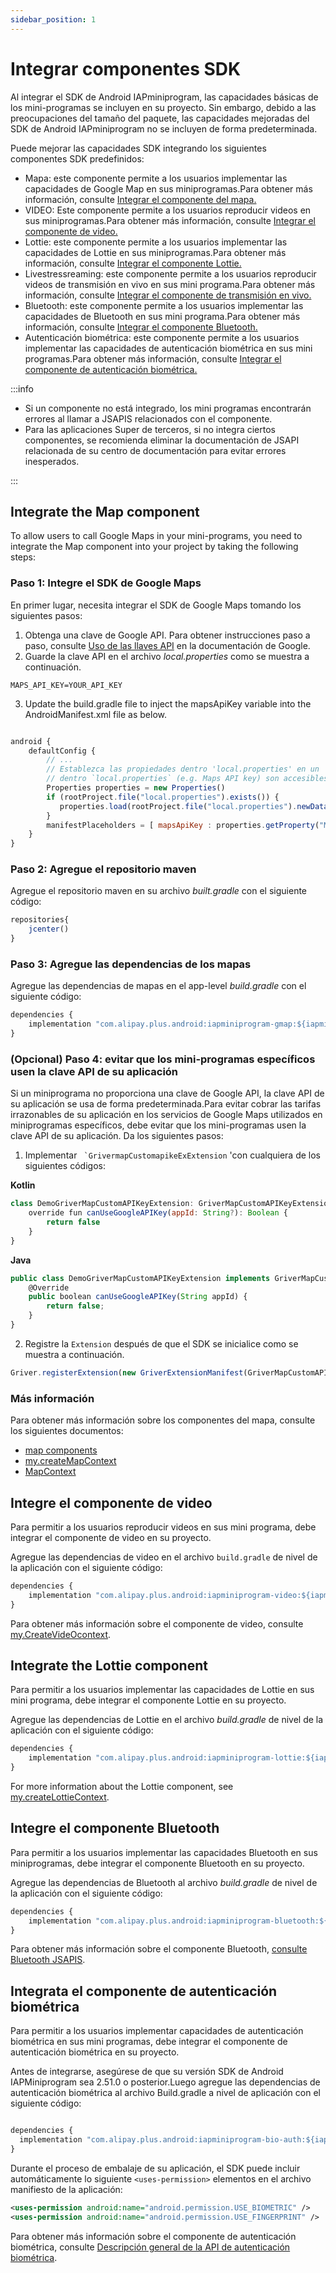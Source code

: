 ```yaml
---
sidebar_position: 1
---
```


# Integrar componentes SDK

Al integrar el SDK de Android IAPminiprogram, las capacidades básicas de los mini-programas se incluyen en su proyecto. Sin embargo, debido a las preocupaciones del tamaño del paquete, las capacidades mejoradas del SDK de Android IAPminiprogram no se incluyen de forma predeterminada.

Puede mejorar las capacidades SDK integrando los siguientes componentes SDK predefinidos:

* Mapa: este componente permite a los usuarios implementar las capacidades de Google Map en sus miniprogramas.Para obtener más información, consulte [Integrar el componente del mapa.](/)
* VIDEO: Este componente permite a los usuarios reproducir videos en sus miniprogramas.Para obtener más información, consulte [Integrar el componente de video.](/)
* Lottie: este componente permite a los usuarios implementar las capacidades de Lottie en sus miniprogramas.Para obtener más información, consulte [Integrar el componente Lottie.](/)
* Livestressreaming: este componente permite a los usuarios reproducir videos de transmisión en vivo en sus mini programa.Para obtener más información, consulte [Integrar el componente de transmisión en vivo.](/)
* Bluetooth: este componente permite a los usuarios implementar las capacidades de Bluetooth en sus mini programa.Para obtener más información, consulte [Integrar el componente Bluetooth.](/)
* Autenticación biométrica: este componente permite a los usuarios implementar las capacidades de autenticación biométrica en sus mini programas.Para obtener más información, consulte [Integrar el componente de autenticación biométrica.](/)

:::info

* Si un componente no está integrado, los mini programas encontrarán errores al llamar a JSAPIS relacionados con el componente.
* Para las aplicaciones Super de terceros, si no integra ciertos componentes, se recomienda eliminar la documentación de JSAPI relacionada de su centro de documentación para evitar errores inesperados.

:::

## Integrate the Map component
To allow users to call Google Maps in your mini-programs, you need to integrate the Map component into your project by taking the following steps:

### Paso 1: Integre el SDK de Google Maps
En primer lugar, necesita integrar el SDK de Google Maps tomando los siguientes pasos:

1. Obtenga una clave de Google API. Para obtener instrucciones paso a paso, consulte [Uso de las llaves API](/) en la documentación de Google.
2. Guarde la clave API en el archivo *local.properties* como se muestra a continuación.

```MAPS_API_KEY=YOUR_API_KEY```

3. Update the build.gradle file to inject the mapsApiKey variable into the AndroidManifest.xml file as below.

```js

android {
    defaultConfig {
        // ...
        // Establezca las propiedades dentro 'local.properties' en un 'Properties' clase para que valores
        // dentro `local.properties` (e.g. Maps API key) son accesibles en este archivo.
        Properties properties = new Properties()
        if (rootProject.file("local.properties").exists()) {
           properties.load(rootProject.file("local.properties").newDataInputStream())
        }
        manifestPlaceholders = [ mapsApiKey : properties.getProperty("MAPS_API_KEY", "") ]
    }
}

```


### Paso 2: Agregue el repositorio maven
Agregue el repositorio maven en su archivo *built.gradle* con el siguiente código:

```js
repositories{
    jcenter()
}
```

### Paso 3: Agregue las dependencias de los mapas
Agregue las dependencias de mapas en el app-level *build.gradle* con el siguiente código:

```js
dependencies {
    implementation "com.alipay.plus.android:iapminiprogram-gmap:${iapminiprogram_version}"
}
```

### (Opcional) Paso 4: evitar que los mini-programas específicos usen la clave API de su aplicación
Si un miniprograma no proporciona una clave de Google API, la clave API de su aplicación se usa de forma predeterminada.Para evitar cobrar las tarifas irrazonables de su aplicación en los servicios de Google Maps utilizados en miniprogramas específicos, debe evitar que los mini-programas usen la clave API de su aplicación. Da los siguientes pasos:

1. Implementar `` `GrivermapCustomapikeExExtension`` 'con cualquiera de los siguientes códigos:

**Kotlin**

```js
class DemoGriverMapCustomAPIKeyExtension: GriverMapCustomAPIKeyExtension {
    override fun canUseGoogleAPIKey(appId: String?): Boolean {
        return false
    }
}

```


**Java**

```js
public class DemoGriverMapCustomAPIKeyExtension implements GriverMapCustomAPIKeyExtension {
    @Override
    public boolean canUseGoogleAPIKey(String appId) {
        return false;
    }
}
```

2. Registre la ```Extension``` después de que el SDK se inicialice como se muestra a continuación.

```js
Griver.registerExtension(new GriverExtensionManifest(GriverMapCustomAPIKeyExtension.class, new DemoGriverMapCustomAPIKeyExtension()));
```

### Más información
Para obtener más información sobre los componentes del mapa, consulte los siguientes documentos:

* [map components](/)
* [my.createMapContext](/)
* [MapContext](/)


## Integre el componente de video
Para permitir a los usuarios reproducir videos en sus mini programa, debe integrar el componente de video en su proyecto.

Agregue las dependencias de video en el archivo ```build.gradle``` de nivel de la aplicación con el siguiente código:

```js
dependencies {
    implementation "com.alipay.plus.android:iapminiprogram-video:${iapminiprogram_version}"
}
```

Para obtener más información sobre el componente de video, consulte [my.CreateVideOcontext](/).



## Integrate the Lottie component
Para permitir a los usuarios implementar las capacidades de Lottie en sus mini programa, debe integrar el componente Lottie en su proyecto.

Agregue las dependencias de Lottie en el archivo *build.gradle* de nivel de la aplicación con el siguiente código:

```js
dependencies {
    implementation "com.alipay.plus.android:iapminiprogram-lottie:${iapminiprogram_version}"
}
```

For more information about the Lottie component, see [my.createLottieContext](/).


## Integre el componente Bluetooth
Para permitir a los usuarios implementar las capacidades Bluetooth en sus miniprogramas, debe integrar el componente Bluetooth en su proyecto.

Agregue las dependencias de Bluetooth al archivo *build.gradle* de nivel de la aplicación con el siguiente código:

```js
dependencies {
    implementation "com.alipay.plus.android:iapminiprogram-bluetooth:${iapminiprogram_version}"
}
```

Para obtener más información sobre el componente Bluetooth, [consulte Bluetooth JSAPIS](/).


## Integrata el componente de autenticación biométrica

Para permitir a los usuarios implementar capacidades de autenticación biométrica en sus mini programas, debe integrar el componente de autenticación biométrica en su proyecto.

Antes de integrarse, asegúrese de que su versión SDK de Android IAPMiniprogram sea 2.51.0 o posterior.Luego agregue las dependencias de autenticación biométrica al archivo Build.gradle a nivel de aplicación con el siguiente código:

```js

dependencies {
  implementation "com.alipay.plus.android:iapminiprogram-bio-auth:${iapminiprogram_version}"
}

```

Durante el proceso de embalaje de su aplicación, el SDK puede incluir automáticamente lo siguiente ```<uses-permission>``` elementos en el archivo manifiesto de la aplicación:

```xml
<uses-permission android:name="android.permission.USE_BIOMETRIC" />
<uses-permission android:name="android.permission.USE_FINGERPRINT" />
```

Para obtener más información sobre el componente de autenticación biométrica, consulte [Descripción general de la API de autenticación biométrica](/).

